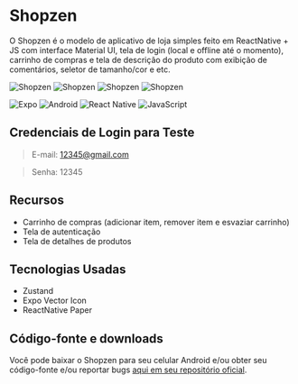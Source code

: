 # Shopzen
O Shopzen é o modelo de aplicativo de loja simples feito em ReactNative + JS com interface Material UI, tela de login (local e offline até o momento), carrinho de compras e tela de descrição do produto com exibição de comentários, seletor de tamanho/cor e etc.

![Shopzen](https://andrewnationdev.vercel.app/img/shopzen/shopzen1.jpg)
![Shopzen](https://andrewnationdev.vercel.app/img/shopzen/shopzen2.jpg)
![Shopzen](https://andrewnationdev.vercel.app/img/shopzen/shopzen3.jpg)
![Shopzen](https://andrewnationdev.vercel.app/img/shopzen/shopzen4.jpg)

![Expo](https://img.shields.io/badge/expo-1C1E24?style=for-the-badge&logo=expo&logoColor=#D04A37)
![Android](https://img.shields.io/badge/Android-3DDC84?style=for-the-badge&logo=android&logoColor=white)
![React Native](https://img.shields.io/badge/react_native-%2320232a.svg?style=for-the-badge&logo=react&logoColor=%2361DAFB)
![JavaScript](https://img.shields.io/badge/javascript-%23323330.svg?style=for-the-badge&logo=javascript&logoColor=%23F7DF1E)

## Credenciais de Login para Teste
> E-mail: 12345@gmail.com

> Senha: 12345

## Recursos
- Carrinho de compras (adicionar item, remover item e esvaziar carrinho)
- Tela de autenticação
- Tela de detalhes de produtos

## Tecnologias Usadas
- Zustand
- Expo Vector Icon
- ReactNative Paper

## Código-fonte e downloads

Você pode baixar o Shopzen para seu celular Android e/ou obter seu código-fonte e/ou reportar bugs [aqui em seu repositório oficial](https://github.com/Redwars22/shopzen).